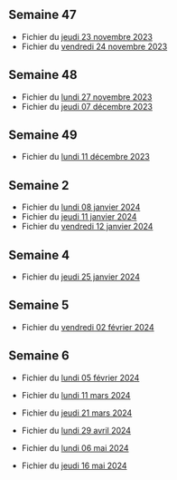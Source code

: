 ## Semaine 47

- Fichier du [jeudi 23 novembre 2023](./3eme1/2023-11-23_3eme1.pdf)
- Fichier du [vendredi 24 novembre 2023](./3eme1/2023-11-24_3eme1.pdf)


## Semaine 48 
 
- Fichier du [lundi 27 novembre 2023](./3eme1/2023-11-27_3eme1.pdf)
- Fichier du [jeudi 07 décembre 2023](./3eme1/2023-12-07_3eme1.pdf)


## Semaine 49

- Fichier du [lundi 11 décembre 2023](./3eme1/2023-12-11_3eme1.pdf)

## Semaine 2

- Fichier du [lundi 08 janvier 2024](./3eme1/2024-01-08_3eme1.pdf)
- Fichier du [jeudi 11 janvier 2024](./3eme1/2024-01-11_3eme1.pdf)
- Fichier du [vendredi 12 janvier 2024](./3eme1/2024-01-12_3eme1.pdf)

## Semaine 4

- Fichier du [jeudi 25 janvier 2024](./3eme1/2024-01-25_3eme1.pdf)

## Semaine 5

- Fichier du [vendredi 02 février 2024](./3eme1/2024-02-02_3eme1.pdf)

## Semaine 6

- Fichier du [lundi 05 février 2024](./3eme1/2024-02-05_3eme1.pdf)
- Fichier du [lundi 11 mars 2024](./3eme1/2024-03-11_3eme1.pdf)


- Fichier du [jeudi 21 mars 2024](./3eme1/2024-03-21_3eme1.pdf)
- Fichier du [lundi 29 avril 2024](./3eme1/2024-04-29_3eme1.pdf)
- Fichier du [lundi 06 mai 2024](./3eme1/2024-05-06_3eme1.pdf)
- Fichier du [jeudi 16 mai 2024](./3eme1/2024-05-16_3eme1.pdf)
